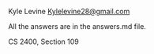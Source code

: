 Kyle Levine 
Kylelevine28@gmail.com

All the answers are in the answers.md file. 

CS 2400, Section 109
